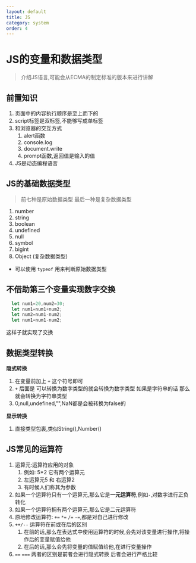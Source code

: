 ```yaml
---
layout: default
title: JS
category: system
order: 4
---
```


# JS的变量和数据类型
> 介绍JS语言,可能会从ECMA的制定标准的版本来进行讲解
## 前置知识
1. 页面中的内容执行顺序是至上而下的
2. script标签是双标签,不能够写成单标签
3. 和浏览器的交互方式
   1. alert函数
   2. console.log
   3. document.write
   4. prompt函数,返回值是输入的值
4. JS是动态编程语言

## JS的基础数据类型
> 前七种是原始数据类型 最后一种是复杂数据类型
1. number
2. string
3. boolean
4. undefined
5. null
6. symbol
7. bigint
8. Object (复杂数据类型)

- 可以使用 `typeof` 用来判断原始数据类型
## 不借助第三个变量实现数字交换
```js
  let num1=20,num2=30;
  let num1=num1+num2;
  let num2=num1-num2;
  let num1=num1-num2;
```
这样子就实现了交换

## 数据类型转换
**隐式转换**
  1. 在变量前加上 `+` 这个符号即可
  2. `+` 后面是 可以转换为数字类型的就会转换为数字类型 如果是字符串的话 那么就会转换为字符串类型
  3. 0,null,undefined,"",NaN都是会被转换为false的


**显示转换**
  1. 直接类型包裹,类似String(),Number()

## JS常见的运算符

1. 运算元:运算符应用的对象
   1. 例如: 5*2 它有两个运算元
   2. 左运算元5 和 右运算2
   3. 有时候人们称其为参数
2. 如果一个运算符只有一个运算元,那么它是**一元运算符**,例如`-`,对数字进行正负转化
3. 如果一个运算符拥有两个运算元,那么它是二元运算符
4. 原地修改运算符: `+=` `*=` `/=` `-=`,都是对自己进行修改
5. `++/--` 运算符在前或在后的区别
   1. 在前的话,那么在表达式中使用运算符的时候,会先对该变量进行操作,将操作后的变量赋值给他
   2. 在后的话,那么会先将变量的值赋值给他,在进行变量操作
6. `==` `===` 两者的区别是前者会进行隐式转换 后者会进行严格比较